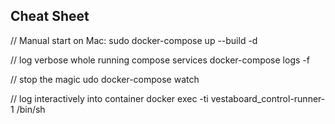 ## Cheat Sheet


// Manual start on Mac:
sudo docker-compose up --build -d

// log verbose whole running compose services
docker-compose logs -f

// stop the magic
udo docker-compose watch

// log interactively into container
docker exec -ti vestaboard_control-runner-1 /bin/sh  